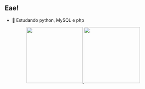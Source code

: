 ## Eae!

- 🌱 Estudando python, MySQL e php
<div align="center">
  <a href="https://github.com/G4rutti">
  <img height="180em" src="https://github-readme-stats.vercel.app/api?username=G4rutti&show_icons=true&theme=dark&include_all_commits=true&count_private=true"/>
  <img height="180em" src="https://github-readme-stats.vercel.app/api/top-langs/?username=G4rutti&layout=compact&langs_count=7&theme=dark"/>
</div>

